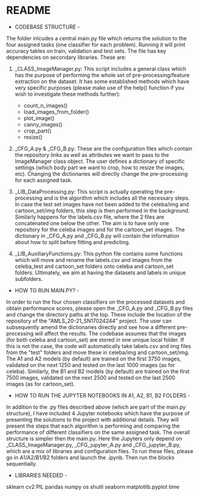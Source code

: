 # README

- CODEBASE STRUCTURE - 

The folder inlcudes a central main.py file which returns the solution to the four assigned tasks (one classifier for each problem). Running it will print accuracy tables on train, validation and test sets. The file has key dependencies on secondary libraries. These are:

1) _CLASS_ImageManager.py: This script includes a general class which has the purpose of performing the whole set of pre-processing/feature extraction on the dataset. It has some established methods which have very specific purposes (please make use of the help() function if you wish to investigate these methods further):
        
    - count_n_images()
    - load_images_from_folder()
    - plot_image()
    - canny_images()
    - crop_part()
    - resize()

2) _CFG_A.py & _CFG_B.py: These are the configuration files which contain the repository links as well as attributes we want to pass to the ImageManager class object. The user defines a dictionary of specific settings (which body part we want to crop, how to resize the images, etc). Changing the dictionaries will directly change the pre-processing for each assigned task.

3) _LIB_DataProcessing.py: This script is actually operating the pre-processing and is the algorithm which includes all the necessary steps. In case the test set images have not been added to the celeba/img and cartoon_set/img folders, this step is then performed in the background. Similarly happens for the labels.csv file, where the 2 files are concatenated one below the other. The aim is to have only one repository for the celeba images and for the cartoon_set images. The dictionary in _CFG_A.py and _CFG_B.py will contain the information about how to split before fitting and predicting.

4) _LIB_AuxiliaryFunctions.py: This python file contains some functions which will move and rename the labels.csv and images from the celeba_test and cartoon_set folders onto celeba and cartoon_set folders. Ultimately, we aim at having the datasets and labels in unique subfolders.

- HOW TO RUN MAIN.PY? -

In order to run the four chosen classifiers on the processed datasets and obtain performance scores, please open the _CFG_A.py and _CFG_B.py files and change the directory paths at the top. These include the location of the repository of the "AMLS_20-21_SN17024244" project. The user can subsequently amend the dictionaries directly and see how a different pre-processing will affect the results. The codebase assumes that the images (for both celeba and cartoon_set) are stored in one unique local folder. If this is not the case, the code will automatically take labels.csv and img files from the "test" folders and move these in celeba/img and cartoon_set/img. The A1 and A2 models (by default) are trained on the first 3750 images, validated on the next 1250 and tested on the last 1000 images (as for celeba). Similarly, the B1 and B2 models (by default) are trained on the first 7500 images, validated on the next 2500 and tested on the last 2500 images (as for cartoon_set).

- HOW TO RUN THE JUPYTER NOTEBOOKS IN A1, A2, B1, B2 FOLDERS - 

In addition to the .py files described above (which are part of the main.py structure), I have included 4 Jupyter notebooks which have the purpose of presenting the solutions to the project with additional details. They will present the steps that each algorithm is performing and comparing the performance of different classifiers on the same assigned task. The overall structure is simpler then the main.py. Here the Jupyters only depend on _CLASS_ImageManager.py, _CFG_jupyter_A.py and _CFG_jupyter_B.py, which are a mix of libraries and configuration files. To run these files, please go in A1/A2/B1/B2 folders and launch the .ipynb. Then run the blocks sequentially.

- LIBRARIES NEEDED - 

sklearn
cv2
PIL
pandas
numpy
os
shutil
seaborn
matplotlib.pyplot
time


